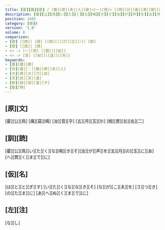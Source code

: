 ```yaml
---
title: [夏][雜][歌] / [藤][原][夫][人][歌]<[一][首]> [[明][日][香][清][御][原]<[宮]>[御][宇][天][皇][之][夫][人][也] [字][曰][大][原][大][刀][自] [即][新][田][部][皇][子][之][母][也]]
description: [霍][公][鳥][い][た][く][な][鳴][き][そ][汝][が][声][を][五][月][の][玉][に][あ][へ][貫][く][ま][で][に]
position: 1465
category: [巻]8
version: '1.0'
volume: 8
comparison:
- [歌] [[西]] [謌] [[西][（][訂][正][）]] [歌]
- [歌] [[西]] [謌]
- <> -> [一][首] [[類]][[紀]]
- <> -> [宮] [[紀]][[温]][[矢]]
keywords:
- [夏][雑][歌]
- [作][者][：][藤][原][夫][人]
- [大][原][大][刀][自]
- [天][武][天][皇]
- [新][田][部][皇][子]
- [動][物]
---
```


## [原][文]

[霍][公][鳥] [痛][莫][鳴] [汝][音][乎] [五][月][玉][尓] [相][貫][左][右][二]

## [訓][読]

[霍][公][鳥][い][た][く][な][鳴][き][そ][汝][が][声][を][五][月][の][玉][に][あ][へ][貫][く][ま][で][に]

## [仮][名]

[ほ][と][と][ぎ][す] [い][た][く][な][な][き][そ] [な][が][こ][ゑ][を] [さ][つ][き][の][た][ま][に] [あ][へ][ぬ][く][ま][で][に]

## [左][注]

[な][し]
